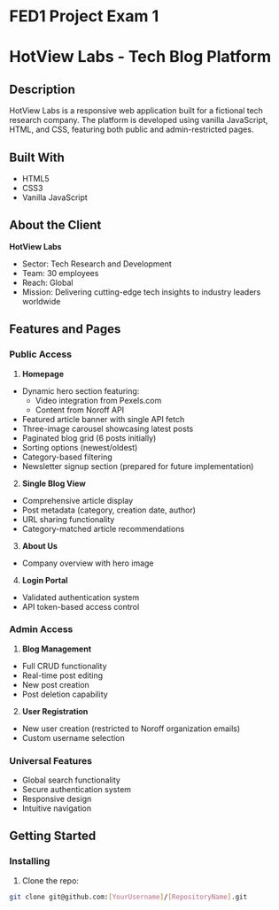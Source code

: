 # FED1 Project Exam 1
# HotView Labs - Tech Blog Platform

## Description
HotView Labs is a responsive web application built for a fictional tech research company. The platform is developed using vanilla JavaScript, HTML, and CSS, featuring both public and admin-restricted pages.

## Built With
- HTML5
- CSS3
- Vanilla JavaScript

## About the Client
**HotView Labs**
- Sector: Tech Research and Development 
- Team: 30 employees
- Reach: Global
- Mission: Delivering cutting-edge tech insights to industry leaders worldwide

## Features and Pages

### Public Access
1. **Homepage**
  - Dynamic hero section featuring:
    - Video integration from Pexels.com
    - Content from Noroff API
  - Featured article banner with single API fetch
  - Three-image carousel showcasing latest posts
  - Paginated blog grid (6 posts initially)
  - Sorting options (newest/oldest)
  - Category-based filtering
  - Newsletter signup section (prepared for future implementation)

2. **Single Blog View**
  - Comprehensive article display
  - Post metadata (category, creation date, author)
  - URL sharing functionality
  - Category-matched article recommendations

3. **About Us**
  - Company overview with hero image

4. **Login Portal**
  - Validated authentication system
  - API token-based access control

### Admin Access
1. **Blog Management**
  - Full CRUD functionality
  - Real-time post editing
  - New post creation
  - Post deletion capability

2. **User Registration**
  - New user creation (restricted to Noroff organization emails)
  - Custom username selection

### Universal Features
- Global search functionality
- Secure authentication system
- Responsive design
- Intuitive navigation

## Getting Started

### Installing

1. Clone the repo:
```bash
git clone git@github.com:[YourUsername]/[RepositoryName].git
